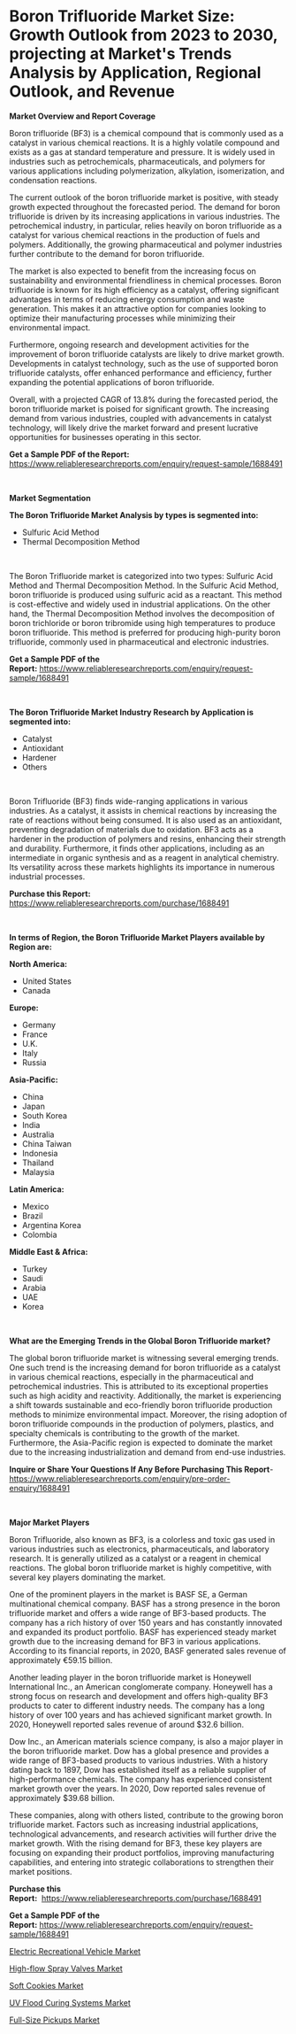 <p><h1>Boron Trifluoride Market Size: Growth Outlook from 2023 to 2030, projecting at Market's Trends Analysis by Application, Regional Outlook, and Revenue</h1></p><p><strong>Market Overview and Report Coverage</strong></p>
<p><p>Boron trifluoride (BF3) is a chemical compound that is commonly used as a catalyst in various chemical reactions. It is a highly volatile compound and exists as a gas at standard temperature and pressure. It is widely used in industries such as petrochemicals, pharmaceuticals, and polymers for various applications including polymerization, alkylation, isomerization, and condensation reactions.</p><p>The current outlook of the boron trifluoride market is positive, with steady growth expected throughout the forecasted period. The demand for boron trifluoride is driven by its increasing applications in various industries. The petrochemical industry, in particular, relies heavily on boron trifluoride as a catalyst for various chemical reactions in the production of fuels and polymers. Additionally, the growing pharmaceutical and polymer industries further contribute to the demand for boron trifluoride.</p><p>The market is also expected to benefit from the increasing focus on sustainability and environmental friendliness in chemical processes. Boron trifluoride is known for its high efficiency as a catalyst, offering significant advantages in terms of reducing energy consumption and waste generation. This makes it an attractive option for companies looking to optimize their manufacturing processes while minimizing their environmental impact.</p><p>Furthermore, ongoing research and development activities for the improvement of boron trifluoride catalysts are likely to drive market growth. Developments in catalyst technology, such as the use of supported boron trifluoride catalysts, offer enhanced performance and efficiency, further expanding the potential applications of boron trifluoride.</p><p>Overall, with a projected CAGR of 13.8% during the forecasted period, the boron trifluoride market is poised for significant growth. The increasing demand from various industries, coupled with advancements in catalyst technology, will likely drive the market forward and present lucrative opportunities for businesses operating in this sector.</p></p>
<p><strong>Get a Sample PDF of the Report:</strong> <a href="https://www.reliableresearchreports.com/enquiry/request-sample/1688491">https://www.reliableresearchreports.com/enquiry/request-sample/1688491</a></p>
<p>&nbsp;</p>
<p><strong>Market Segmentation</strong></p>
<p><strong>The Boron Trifluoride Market Analysis by types is segmented into:</strong></p>
<p><ul><li>Sulfuric Acid Method</li><li>Thermal Decomposition Method</li></ul></p>
<p>&nbsp;</p>
<p><p>The Boron Trifluoride market is categorized into two types: Sulfuric Acid Method and Thermal Decomposition Method. In the Sulfuric Acid Method, boron trifluoride is produced using sulfuric acid as a reactant. This method is cost-effective and widely used in industrial applications. On the other hand, the Thermal Decomposition Method involves the decomposition of boron trichloride or boron tribromide using high temperatures to produce boron trifluoride. This method is preferred for producing high-purity boron trifluoride, commonly used in pharmaceutical and electronic industries.</p></p>
<p><strong>Get a Sample PDF of the Report:</strong>&nbsp;<a href="https://www.reliableresearchreports.com/enquiry/request-sample/1688491">https://www.reliableresearchreports.com/enquiry/request-sample/1688491</a></p>
<p>&nbsp;</p>
<p><strong>The Boron Trifluoride Market Industry Research by Application is segmented into:</strong></p>
<p><ul><li>Catalyst</li><li>Antioxidant</li><li>Hardener</li><li>Others</li></ul></p>
<p>&nbsp;</p>
<p><p>Boron Trifluoride (BF3) finds wide-ranging applications in various industries. As a catalyst, it assists in chemical reactions by increasing the rate of reactions without being consumed. It is also used as an antioxidant, preventing degradation of materials due to oxidation. BF3 acts as a hardener in the production of polymers and resins, enhancing their strength and durability. Furthermore, it finds other applications, including as an intermediate in organic synthesis and as a reagent in analytical chemistry. Its versatility across these markets highlights its importance in numerous industrial processes.</p></p>
<p><strong>Purchase this Report:</strong>&nbsp; <a href="https://www.reliableresearchreports.com/purchase/1688491">https://www.reliableresearchreports.com/purchase/1688491</a></p>
<p>&nbsp;</p>
<p><strong>In terms of Region, the Boron Trifluoride Market Players available by Region are:</strong></p>
<p>
    <p> <strong> North America: </strong>
        <ul>
            <li>United States</li>
            <li>Canada</li>
        </ul>
        </p> 
    <p> <strong> Europe: </strong>
        <ul>
            <li>Germany</li>
            <li>France</li>
            <li>U.K.</li>
            <li>Italy</li>
            <li>Russia</li>
        </ul>
        </p> 
    <p> <strong> Asia-Pacific: </strong>
        <ul>
            <li>China</li>
            <li>Japan</li>
            <li>South Korea</li>
            <li>India</li>
            <li>Australia</li>
            <li>China Taiwan</li>
            <li>Indonesia</li>
            <li>Thailand</li>
            <li>Malaysia</li>
        </ul>
        </p> 
    <p> <strong> Latin America: </strong>
        <ul>
            <li>Mexico</li>
            <li>Brazil</li>
            <li>Argentina Korea</li>
            <li>Colombia</li>
        </ul>
        </p> 
    <p> <strong> Middle East & Africa: </strong>
        <ul>
            <li>Turkey</li>
            <li>Saudi</li>
            <li>Arabia</li>
            <li>UAE</li>
            <li>Korea</li>
        </ul>
    </p>
    </p>
<p>&nbsp;</p>
<p><strong>What are the Emerging Trends in the Global Boron Trifluoride market?</strong></p>
<p><p>The global boron trifluoride market is witnessing several emerging trends. One such trend is the increasing demand for boron trifluoride as a catalyst in various chemical reactions, especially in the pharmaceutical and petrochemical industries. This is attributed to its exceptional properties such as high acidity and reactivity. Additionally, the market is experiencing a shift towards sustainable and eco-friendly boron trifluoride production methods to minimize environmental impact. Moreover, the rising adoption of boron trifluoride compounds in the production of polymers, plastics, and specialty chemicals is contributing to the growth of the market. Furthermore, the Asia-Pacific region is expected to dominate the market due to the increasing industrialization and demand from end-use industries.</p></p>
<p><strong>Inquire or Share Your Questions If Any Before Purchasing This Report</strong>- <a href="https://www.reliableresearchreports.com/enquiry/pre-order-enquiry/1688491">https://www.reliableresearchreports.com/enquiry/pre-order-enquiry/1688491</a></p>
<p>&nbsp;</p>
<p><strong>Major Market Players</strong></p>
<p><p>Boron Trifluoride, also known as BF3, is a colorless and toxic gas used in various industries such as electronics, pharmaceuticals, and laboratory research. It is generally utilized as a catalyst or a reagent in chemical reactions. The global boron trifluoride market is highly competitive, with several key players dominating the market.</p><p>One of the prominent players in the market is BASF SE, a German multinational chemical company. BASF has a strong presence in the boron trifluoride market and offers a wide range of BF3-based products. The company has a rich history of over 150 years and has constantly innovated and expanded its product portfolio. BASF has experienced steady market growth due to the increasing demand for BF3 in various applications. According to its financial reports, in 2020, BASF generated sales revenue of approximately €59.15 billion.</p><p>Another leading player in the boron trifluoride market is Honeywell International Inc., an American conglomerate company. Honeywell has a strong focus on research and development and offers high-quality BF3 products to cater to different industry needs. The company has a long history of over 100 years and has achieved significant market growth. In 2020, Honeywell reported sales revenue of around $32.6 billion.</p><p>Dow Inc., an American materials science company, is also a major player in the boron trifluoride market. Dow has a global presence and provides a wide range of BF3-based products to various industries. With a history dating back to 1897, Dow has established itself as a reliable supplier of high-performance chemicals. The company has experienced consistent market growth over the years. In 2020, Dow reported sales revenue of approximately $39.68 billion.</p><p>These companies, along with others listed, contribute to the growing boron trifluoride market. Factors such as increasing industrial applications, technological advancements, and research activities will further drive the market growth. With the rising demand for BF3, these key players are focusing on expanding their product portfolios, improving manufacturing capabilities, and entering into strategic collaborations to strengthen their market positions.</p></p>
<p><strong>Purchase this Report:</strong>&nbsp;&nbsp;<a href="https://www.reliableresearchreports.com/purchase/1688491">https://www.reliableresearchreports.com/purchase/1688491</a></p>
<p></p>
<p><strong>Get a Sample PDF of the Report:</strong>&nbsp;<a href="https://www.reliableresearchreports.com/enquiry/request-sample/1688491">https://www.reliableresearchreports.com/enquiry/request-sample/1688491</a></p>
<p><p><a href="https://www.linkedin.com/pulse/electric-recreational-vehicle-market-size-share-amp-trends-analysis/">Electric Recreational Vehicle Market</a></p><p><a href="https://github.com/AKSHATREPORTPRIME/Market-Research-Report-List-1/blob/main/high-flow-spray-valves-market.md">High-flow Spray Valves Market</a></p><p><a href="https://medium.com/@ebbakautzer/soft-cookies-market-analysis-and-sze-forecasted-for-period-from-2023-to-2030-1e176b080e97">Soft Cookies Market</a></p><p><a href="https://github.com/Chiragrp26/Market-Research-Report-List-1/blob/main/uv-flood-curing-systems-market.md">UV Flood Curing Systems Market</a></p><p><a href="https://www.linkedin.com/pulse/full-size-pickups-market-insights-players-forecast-till-2030/">Full-Size Pickups Market</a></p></p>
